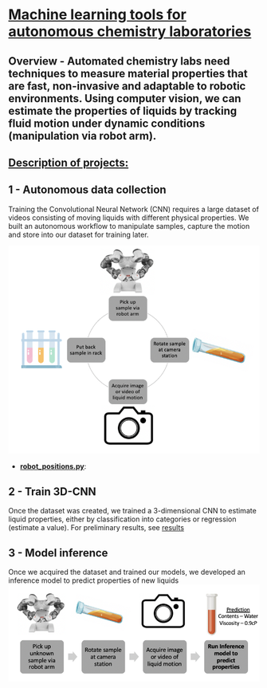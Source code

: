 # <ins> Machine learning tools for autonomous chemistry laboratories <ins>

## Overview - Automated chemistry labs need techniques to measure material properties that are fast, non-invasive and adaptable to robotic environments. Using computer vision, we can estimate the properties of liquids by tracking fluid motion under dynamic conditions (manipulation via robot arm). 



## <ins> Description of projects: <ins>

## 1 - Autonomous data collection

Training the Convolutional Neural Network (CNN) requires a large dataset of videos consisting of moving liquids with different physical properties. We built an autonomous workflow to manipulate samples, capture the motion and store into our dataset for training later.

![alt text](./figs/auto_dc.png)
  
- [**robot_positions.py**](Autonomous_Data_Collection/robot_positions.py): 

## 2 - Train 3D-CNN
  
Once the dataset was created, we trained a 3-dimensional CNN to estimate liquid properties, either by classification into categories or regression (estimate a value). For preliminary results, see [results](./figs/results_hpo.png)
  
## 3 - Model inference
  
Once we acquired the dataset and trained our models, we developed an inference model to predict properties of new liquids
![alt text](./figs/infer.png)

